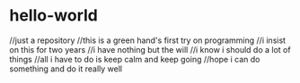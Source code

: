 # hello-world
//just a repository
//this is a green hand's first try on programming
//i insist on this for two years
//i have nothing but the will
//i know i should do a lot of things
//all i have to do is keep calm and keep going
//hope i can do something and do it really well
